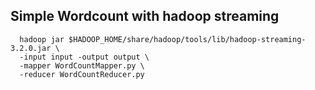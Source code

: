 ## Simple Wordcount with hadoop streaming
```
  hadoop jar $HADOOP_HOME/share/hadoop/tools/lib/hadoop-streaming-3.2.0.jar \
  -input input -output output \
  -mapper WordCountMapper.py \
  -reducer WordCountReducer.py
```
